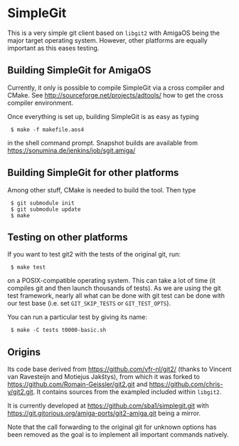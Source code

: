 SimpleGit
=========

This is a very simple git client based on ```libgit2``` with AmigaOS being the
major target operating system. However, other platforms are equally important as
this eases testing.

Building SimpleGit for AmigaOS
------------------------------

Currently, it only is possible to compile SimpleGit via a cross compiler and
CMake. See http://sourceforge.net/projects/adtools/ how to get the cross
compiler environment.

Once everything is set up, building SimpleGit is as easy as typing
```
 $ make -f makefile.aos4
```
in the shell command prompt. Snapshot builds are available from
 https://sonumina.de/jenkins/job/sgit.amiga/

Building SimpleGit for other platforms
--------------------------------------

Among other stuff, CMake is needed to build the tool. Then type

```
 $ git submodule init
 $ git submodule update
 $ make
```
Testing on other platforms
--------------------------

If you want to test git2 with the tests of the original git, run:
```
 $ make test
```
on a POSIX-compatible operating system. This can take a lot of time (it compiles
git and then launch thousands of tests). As we are using the git test framework,
nearly all what can be done with git test can be done with our test base (i.e.
set ```GIT_SKIP_TESTS``` or ```GIT_TEST_OPTS```).

You can run a particular test by giving its name:
```
 $ make -C tests t0000-basic.sh
```

Origins
-------

Its code base derived from https://github.com/vfr-nl/git2/ (thanks to Vincent
van Ravesteijn and Motiejus Jakštys), from which it was forked to
https://github.com/Romain-Geissler/git2.git and
https://github.com/chris-y/git2.git. It contains sources from the exampled
included within ```libgit2```.

It is currently developed at https://github.com/sba1/simplegit.git with
https://git.gitorious.org/amiga-ports/git2-amiga.git being a mirror.

Note that the call forwarding to the original git for unknown options has been
removed as the goal is to implement all important commands natively.
